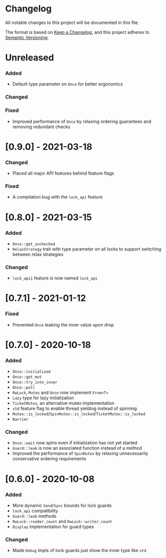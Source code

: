 # Changelog

All notable changes to this project will be documented in this file.

The format is based on [Keep a Changelog](https://keepachangelog.com/en/1.0.0/),
and this project adheres to [Semantic Versioning](https://semver.org/spec/v2.0.0.html).

# Unreleased

### Added

- Default type parameter on `Once` for better ergonomics

### Changed

### Fixed

- Improved performance of `Once` by relaxing ordering guarantees and removing redundant checks

# [0.9.0] - 2021-03-18

### Changed

- Placed all major API features behind feature flags

### Fixed

- A compilation bug with the `lock_api` feature

# [0.8.0] - 2021-03-15

### Added

- `Once::get_unchecked`
- `RelaxStrategy` trait with type parameter on all locks to support switching between relax strategies

### Changed

- `lock_api1` feature is now named `lock_api`

# [0.7.1] - 2021-01-12

### Fixed

- Prevented `Once` leaking the inner value upon drop

# [0.7.0] - 2020-10-18

### Added

- `Once::initialized`
- `Once::get_mut`
- `Once::try_into_inner`
- `Once::poll`
- `RwLock`, `Mutex` and `Once` now implement `From<T>`
- `Lazy` type for lazy initialization
- `TicketMutex`, an alternative mutex implementation
- `std` feature flag to enable thread yielding instead of spinning
- `Mutex::is_locked`/`SpinMutex::is_locked`/`TicketMutex::is_locked`
- `Barrier`

### Changed

- `Once::wait` now spins even if initialization has not yet started
- `Guard::leak` is now an associated function instead of a method
- Improved the performance of `SpinMutex` by relaxing unnecessarily conservative
  ordering requirements

# [0.6.0] - 2020-10-08

### Added

- More dynamic `Send`/`Sync` bounds for lock guards
- `lock_api` compatibility
- `Guard::leak` methods
- `RwLock::reader_count` and `RwLock::writer_count`
- `Display` implementation for guard types

### Changed

- Made `Debug` impls of lock guards just show the inner type like `std`
